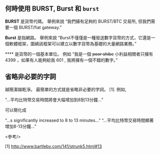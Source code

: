 <languages/>

何時使用 BURST, Burst 和 `burst`
--------------------------------

**BURST** 是貨幣代碼。 舉例來說 “我們擁有足夠的 BURST/BTC 交易所, 但我們需要一個 BURST/fiat gateway.”

**Burst** 是指網路。 舉例來說 “Burst不僅僅是一種發送數字貨幣的方式，它還是一個軟體框架，圍繞該框架可以建立以數字貨幣為基礎的大量網路業務。”

**** 是貨幣的一個基本單位。 例如 “我是一個 ~~poor shibe~~ 小利益相關者只擁有4399 ，如果有人能夠給我 601 , 我將擁有一個不錯的數字。”

省略非必要的字詞
----------------

越簡潔越乾淨。 最簡單的方式就是省略非必要的字詞。 [1]. 例如,

“...平均比特幣交易時間將會大幅增加到8到13分鐘...”

可以簡化成

“...s significantly increased to 8 to 13 minutes...” “...平均比特幣交易時間顯著增加8-13分鐘...”

<參考/>

[1] <http://www.bartleby.com/141/strunk5.html#13>
